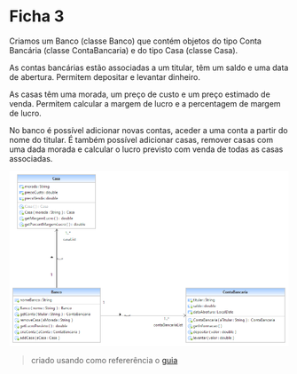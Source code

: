 # Ficha 3

Criamos um Banco (classe Banco) que contém objetos do tipo Conta Bancária (classe ContaBancaria) e do tipo Casa (classe Casa). 

As contas bancárias estão associadas a um titular, têm um saldo e uma data de abertura. Permitem depositar e levantar dinheiro.

As casas têm uma morada, um preço de custo e um preço estimado de venda. Permitem calcular a margem de lucro e a percentagem de margem de lucro.

No banco é possível adicionar novas contas, aceder a uma conta a partir do nome do titular. É também possível adicionar casas, remover casas com uma dada morada e calcular o lucro previsto com venda de todas as casas associadas.

![Diagrama de Classes](/images/Ficha-3-diagrama.png)

> criado usando como refererência o [guia](https://docs.github.com/en/get-started/writing-on-github/getting-started-with-writing-and-formatting-on-github/basic-writing-and-formatting-syntax)


